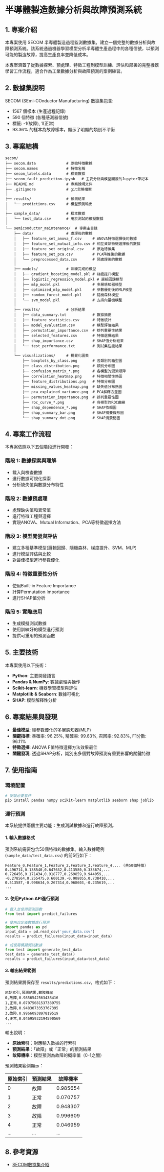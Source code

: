 # 半導體製造數據分析與故障預測系統

## 1. 專案介紹

本專案使用 SECOM 半導體製造過程監測數據集，建立一個完整的數據分析與故障預測系統。該系統通過機器學習模型分析半導體生產過程中的各種信號，以預測可能的製造故障，提高生產良率並降低成本。

本專案涵蓋了從數據探索、預處理、特徵工程到模型訓練、評估和部署的完整機器學習工作流程，適合作為工業數據分析與故障預測的案例練習。

## 2. 數據集說明

SECOM (SEmi-COnductor Manufacturing) 數據集包含:
- 1567 個樣本 (生產過程記錄)
- 590 個特徵 (各種感測器信號)
- 標籤: -1(故障), 1(正常)
- 93.36% 的樣本為故障樣本，顯示了明顯的類別不平衡

## 3. 專案結構

```
secom/
├── secom.data              # 原始特徵數據
├── secom.names             # 特徵名稱
├── secom_labels.data       # 標籤數據
├── secom_fault_prediction.ipynb   # 主要分析與模型開發的Jupyter筆記本
├── README.md               # 專案說明文件
├── .gitignore              # git忽略檔案
│
├── results/                # 預測結果
│   └── predictions.csv     # 模型預測輸出
│
├── sample_data/            # 樣本數據
│   └── test_data.csv       # 用於測試的模擬數據
│
└── semiconductor_maintenance/  # 專案主目錄
    ├── data/               # 處理後的數據
    │   ├── feature_set_anova_f.csv     # ANOVA特徵選擇後的數據
    │   ├── feature_set_mutual_info.csv # 相互資訊特徵選擇後的數據
    │   ├── feature_set_original.csv    # 原始特徵集
    │   ├── feature_set_pca.csv         # PCA降維後的數據
    │   └── preprocessed_data.csv       # 預處理後的數據
    │
    ├── models/             # 訓練完成的模型
    │   ├── gradient_boosting_model.pkl # 梯度提升模型
    │   ├── logistic_regression_model.pkl # 邏輯回歸模型
    │   ├── mlp_model.pkl               # 多層感知器模型
    │   ├── optimized_mlp_model.pkl     # 參數優化後的MLP模型
    │   ├── random_forest_model.pkl     # 隨機森林模型
    │   └── svm_model.pkl               # 支持向量機模型
    │
    ├── results/            # 分析結果
    │   ├── data_summary.txt            # 數據摘要
    │   ├── feature_statistics.csv      # 特徵統計
    │   ├── model_evaluation.csv        # 模型評估結果
    │   ├── permutation_importance.csv  # 排列重要性結果
    │   ├── selected_features.csv       # 特徵選擇結果
    │   ├── shap_importance.csv         # SHAP值分析結果
    │   └── test_performance.txt        # 測試集性能結果
    │
    └── visualizations/     # 視覺化圖表
        ├── boxplots_by_class.png       # 各類別的箱型圖
        ├── class_distribution.png      # 類別分布圖
        ├── confusion_matrix_*.png      # 各模型的混淆矩陣
        ├── correlation_heatmap.png     # 特徵相關性熱圖
        ├── feature_distributions.png   # 特徵分布圖
        ├── missing_values_heatmap.png  # 缺失值分布熱圖
        ├── pca_explained_variance.png  # PCA解釋方差圖
        ├── permutation_importance.png  # 排列重要性圖
        ├── roc_curve_*.png             # 各模型的ROC曲線
        ├── shap_dependence_*.png       # SHAP依賴圖
        ├── shap_summary_bar.png        # SHAP摘要條形圖
        └── shap_summary_dot.png        # SHAP摘要點圖
```

## 4. 專案工作流程

本專案依照以下五個階段進行開發：

### 階段 1: 數據探索與理解
- 載入與檢查數據
- 進行數據可視化探索
- 分析缺失值與數據分布特性

### 階段 2: 數據預處理
- 處理缺失值和異常值
- 進行特徵工程與選擇
- 實現ANOVA、Mutual Information、PCA等特徵選擇方法

### 階段 3: 模型開發與評估
- 建立多種基準模型(邏輯回歸、隨機森林、梯度提升、SVM、MLP)
- 進行模型評估與比較
- 對最佳模型進行參數優化

### 階段 4: 特徵重要性分析
- 使用Built-in Feature Importance
- 計算Permutation Importance
- 進行SHAP值分析

### 階段 5: 實際應用
- 生成模擬測試數據
- 使用訓練好的模型進行預測
- 提供可重用的預測函數

## 5. 主要技術

本專案使用以下技術：

- **Python**: 主要開發語言
- **Pandas & NumPy**: 數據處理與操作
- **Scikit-learn**: 機器學習模型與評估
- **Matplotlib & Seaborn**: 數據可視化
- **SHAP**: 模型解釋性分析

## 6. 專案結果與發現

- **最佳模型**: 經參數優化的多層感知器(MLP)
- **關鍵指標**: 準確率: 96.25%, 精確率: 99.63%, 召回率: 92.83%, F1分數: 96.11%
- **特徵選擇**: ANOVA F值特徵選擇方法效果最佳
- **關鍵發現**: 透過SHAP分析，識別出多個對故障預測有重要影響的關鍵特徵

## 7. 使用指南

### 環境配置

```bash
# 安裝必要套件
pip install pandas numpy scikit-learn matplotlib seaborn shap joblib
```

### 運行預測

本系統提供兩個主要功能：生成測試數據和進行故障預測。

#### 1. 輸入數據格式

預測系統需要包含50個特徵的數據集。輸入數據範例 (`sample_data/test_data.csv`) 的前5行如下：

```
Feature_0,Feature_1,Feature_2,Feature_3,Feature_4,... (共50個特徵)
0.496714,0.138540,0.647632,0.413580,0.333674,...
0.726456,0.171434,0.918777,0.269859,0.944059,...
-0.278564,0.255475,0.600139,-0.908055,0.738410,...
0.513587,-0.998634,0.267314,0.968603,-0.235619,...
...
```

#### 2. 使用Python API進行預測

```python
# 載入並使用預測函數
from test import predict_failures

# 使用自定義數據進行預測
import pandas as pd
input_data = pd.read_csv('your_data.csv')
results = predict_failures(input_data=input_data)

# 或使用模擬測試數據
from test import generate_test_data
test_data = generate_test_data()
results = predict_failures(input_data=test_data)
```

#### 3. 輸出結果範例

預測結果將保存至 `results/predictions.csv`，格式如下：

```
原始索引,預測結果,故障機率
0,故障,0.9856542563438416
1,正常,0.07075681537389755
2,故障,0.9483073353767395
3,故障,0.9966093897819519
4,正常,0.04695932194590569
...
```

輸出說明：
- **原始索引**：對應輸入數據的行索引
- **預測結果**：「故障」或「正常」的預測結果
- **故障機率**：模型預測為故障的概率值（0-1之間）

預測結果範例顯示：

| 原始索引 | 預測結果 | 故障機率 |
|---------|---------|---------|
| 0       | 故障     | 0.985654|
| 1       | 正常     | 0.070757|
| 2       | 故障     | 0.948307|
| 3       | 故障     | 0.996609|
| 4       | 正常     | 0.046959|
| ...     | ...     | ...     |


## 8. 參考資源

- [SECOM數據集介紹](https://archive.ics.uci.edu/ml/datasets/SECOM)
